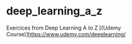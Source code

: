# deep_learning_a_z
Exercices from Deep Learning A to Z [(Udemy Course)]https://www.udemy.com/deeplearning/
